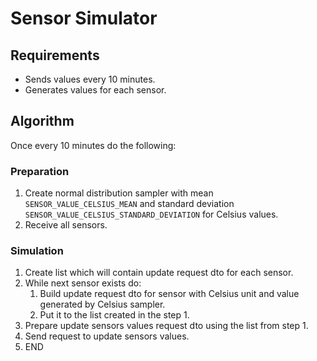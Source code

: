 # Sensor Simulator

## Requirements

- Sends values every 10 minutes.
- Generates values for each sensor.

## Algorithm

Once every 10 minutes do the following:

### Preparation

1. Create normal distribution sampler with mean `SENSOR_VALUE_CELSIUS_MEAN`
   and standard deviation `SENSOR_VALUE_CELSIUS_STANDARD_DEVIATION`
   for Celsius values.
2. Receive all sensors.

### Simulation

1. Create list which will contain update request dto for each sensor.
2. While next sensor exists do:
    1. Build update request dto for sensor with Celsius unit and value generated by
       Celsius sampler.
    2. Put it to the list created in the step 1.
3. Prepare update sensors values request dto using the list from step 1. 
4. Send request to update sensors values.
5. END

